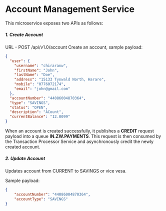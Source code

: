 # Account Management Service

This microservice exposes two APIs as follows:

##### 1. Create Account
URL - POST /api/v1.0/account
Create an account, sample payload:

```json
{
  "user": {
    "username": "chiraranw",
    "firstName": "John",
    "lastName": "Doe",
    "address": "15133 Tynwald North, Harare",
    "mobile": "0776072174",
    "email": "john@gmail.com"
  },
  "accountNumber": "44086004870364",
  "type": "SAVINGS",
  "status": "OPEN",
  "description": "ACount",
  "currentBalance": "12.0099"
}
```

When an account is created successfully, it publishes a **CREDIT** request payload
into a queue **IN.ZW.PAYMENTS**. This request is then consumed by the Transaction Processor Service
and asynchronously credit the newly created account. 


##### 2. Update Account

Updates account from CURRENT to SAVINGS or vice vesa.

Sample payload:
```json
{
    "accountNumber": "44086004870364",
    "accountType": "SAVINGS"
}
```
